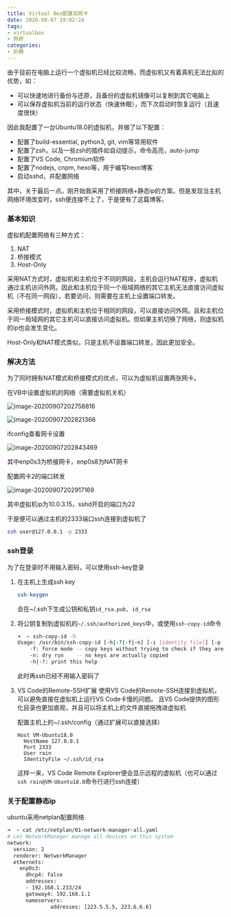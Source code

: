 ```yaml
---
title: Virtual Box配置双网卡
date: 2020-09-07 19:02:24
tags:
- virtualbox
- 网桥
categories:
- 折腾
---
```


由于目前在电脑上运行一个虚拟机已经比较流畅，而虚拟机又有着真机无法比拟的优势，如：
- 可以快速地进行备份与还原，且备份的虚拟机镜像可以复制到其它电脑上
- 可以保存虚拟机当前的运行状态（快速休眠），而下次启动时恢复运行（且速度很快）

因此我配置了一台Ubuntu18.0的虚拟机，并做了以下配置：

- 配置了build-essential, python3, git, vim等常用软件
- 配置了zsh，以及一些zsh的插件如自动提示，命令高亮，auto-jump
- 配置了VS Code, Chromium软件
- 配置了nodejs, cnpm, hexo等，用于编写hexo博客
- 启动sshd，并配置网络

其中，关于最后一点。刚开始我采用了桥接网络+静态ip的方案。但是发现当主机网络环境改变时，ssh便连接不上了，于是便有了这篇博客。

<!--more-->

### 基本知识

虚拟机配置网络有三种方式：
1. NAT
2. 桥接模式
3. Host-Only

采用NAT方式时，虚拟机和主机位于不同的网段，主机会运行NAT程序，虚拟机通过主机访问外网。因此和主机位于同一个局域网络的其它主机无法直接访问虚拟机（不在同一网段），若要访问，则需要在主机上设置端口转发。

采用桥接模式时，虚拟机和主机位于相同的网段，可以直接访问外网。且和主机位于同一局域网的其它主机可以直接访问虚拟机。但如果主机切换了网络，则虚拟机的ip也会发生变化。

Host-Only和NAT模式类似，只是主机不设置端口转发，因此更加安全。

### 解决方法

为了同时拥有NAT模式和桥接模式的优点，可以为虚拟机设置两张网卡。

在VB中设置虚拟机的网络（需要虚拟机关机）

![image-20200907202758816](/images/2020-09-07-Virtual-Box配置双网卡/image-20200907202758816.png)

![image-20200907202821366](/images/2020-09-07-Virtual-Box配置双网卡/image-20200907202821366.png)

ifconfig查看网卡设置

![image-20200907202843469](/images/2020-09-07-Virtual-Box配置双网卡/image-20200907202843469.png)

其中enp0s3为桥接网卡，enp0s8为NAT网卡

配置网卡2的端口转发

![image-20200907202917169](/images/2020-09-07-Virtual-Box配置双网卡/image-20200907202917169.png)

其中虚拟机ip为10.0.3.15，sshd开启的端口为22

于是便可以通过主机的2333端口ssh连接到虚拟机了

```bash
ssh user@127.0.0.1 -p 2333
```

### ssh登录

为了在登录时不用输入密码，可以使用ssh-key登录

1. 在主机上生成ssh key

    ```bash
    ssh-keygen
    ```
    
    会在~/.ssh下生成公钥和私钥`id_rsa.pub, id_rsa`

2. 将公钥复制到虚拟机的`~/.ssh/authorized_keys`中，或使用`ssh-copy-id`命令

    ```bash
    ➜  ~ ssh-copy-id -h              
    Usage: /usr/bin/ssh-copy-id [-h|-?|-f|-n] [-i [identity_file]] [-p port] [[-o <ssh -o options>] ...] [user@]hostname
    	-f: force mode -- copy keys without trying to check if they are already installed
    	-n: dry run    -- no keys are actually copied
    	-h|-?: print this help
    ```

    此时再ssh已经不用输入密码了

3. VS Code的Remote-SSH扩展
    使用VS Code的Remote-SSH连接到虚拟机，可以避免直接在虚拟机上运行VS Code卡慢的问题。
    且VS Code提供的图形化目录也更加直观，并且可以将主机上的文件直接拖拽进虚拟机

    配置主机上的~/.ssh/config（通过扩展可以直接选择）

    ```
    Host VM-Ubuntu18.0
      HostName 127.0.0.1
      Port 2333
      User rain
      IdentityFile ~/.ssh/id_rsa
    ```

    这样一来，VS Code Remote Explorer便会显示远程的虚拟机（也可以通过`ssh rain@VM-Ubuntu18.0`命令行进行ssh连接）

### 关于配置静态ip

ubuntu采用netplan配置网络

```bash
➜  ~ cat /etc/netplan/01-network-manager-all.yaml                     
# Let NetworkManager manage all devices on this system
network:
  version: 2
  renderer: NetworkManager
  ethernets:
    enp0s3:
      dhcp4: false
      addresses:
      - 192.168.1.233/24
      gateway4: 192.168.1.1
      nameservers:
              addresses: [223.5.5.5, 223.6.6.6]
```

